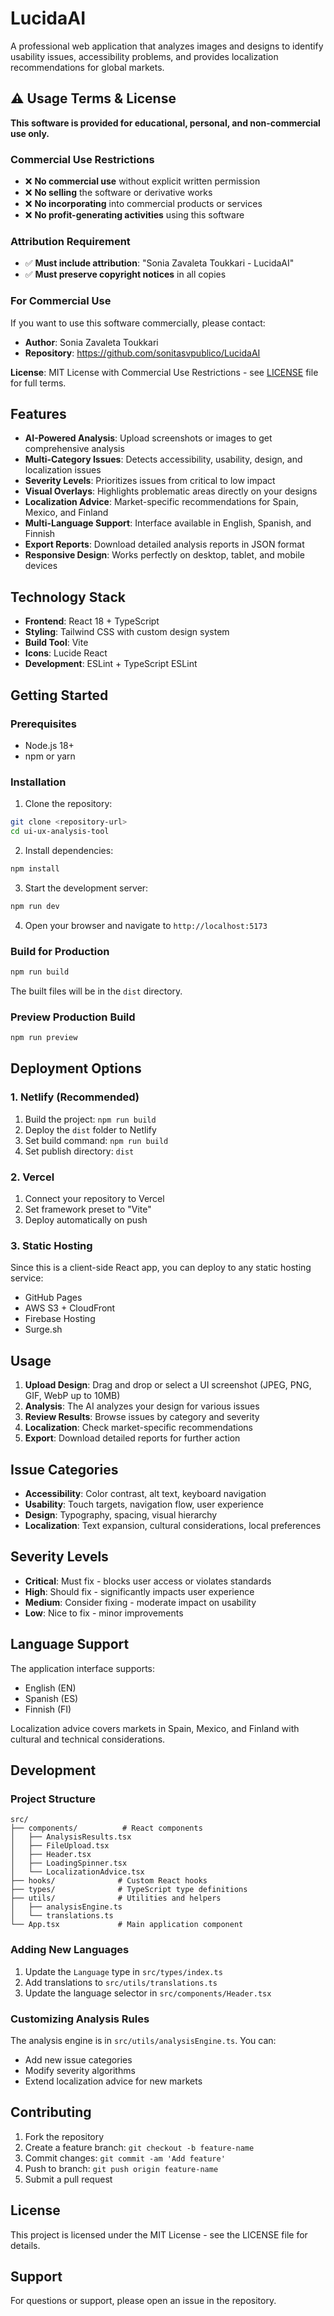 # LucidaAI

A professional web application that analyzes images and designs to identify usability issues, accessibility problems, and provides localization recommendations for global markets.

## ⚠️ Usage Terms & License

**This software is provided for educational, personal, and non-commercial use only.**

### Commercial Use Restrictions
- ❌ **No commercial use** without explicit written permission
- ❌ **No selling** the software or derivative works
- ❌ **No incorporating** into commercial products or services
- ❌ **No profit-generating activities** using this software

### Attribution Requirement
- ✅ **Must include attribution**: "Sonia Zavaleta Toukkari - LucidaAI"
- ✅ **Must preserve copyright notices** in all copies

### For Commercial Use
If you want to use this software commercially, please contact:
- **Author**: Sonia Zavaleta Toukkari
- **Repository**: https://github.com/sonitasvpublico/LucidaAI

**License**: MIT License with Commercial Use Restrictions - see [LICENSE](LICENSE) file for full terms.

## Features

- **AI-Powered Analysis**: Upload screenshots or images to get comprehensive analysis
- **Multi-Category Issues**: Detects accessibility, usability, design, and localization issues
- **Severity Levels**: Prioritizes issues from critical to low impact
- **Visual Overlays**: Highlights problematic areas directly on your designs
- **Localization Advice**: Market-specific recommendations for Spain, Mexico, and Finland
- **Multi-Language Support**: Interface available in English, Spanish, and Finnish
- **Export Reports**: Download detailed analysis reports in JSON format
- **Responsive Design**: Works perfectly on desktop, tablet, and mobile devices

## Technology Stack

- **Frontend**: React 18 + TypeScript
- **Styling**: Tailwind CSS with custom design system
- **Build Tool**: Vite
- **Icons**: Lucide React
- **Development**: ESLint + TypeScript ESLint

## Getting Started

### Prerequisites

- Node.js 18+ 
- npm or yarn

### Installation

1. Clone the repository:
```bash
git clone <repository-url>
cd ui-ux-analysis-tool
```

2. Install dependencies:
```bash
npm install
```

3. Start the development server:
```bash
npm run dev
```

4. Open your browser and navigate to `http://localhost:5173`

### Build for Production

```bash
npm run build
```

The built files will be in the `dist` directory.

### Preview Production Build

```bash
npm run preview
```

## Deployment Options

### 1. Netlify (Recommended)

1. Build the project: `npm run build`
2. Deploy the `dist` folder to Netlify
3. Set build command: `npm run build`
4. Set publish directory: `dist`

### 2. Vercel

1. Connect your repository to Vercel
2. Set framework preset to "Vite"
3. Deploy automatically on push

### 3. Static Hosting

Since this is a client-side React app, you can deploy to any static hosting service:
- GitHub Pages
- AWS S3 + CloudFront
- Firebase Hosting
- Surge.sh

## Usage

1. **Upload Design**: Drag and drop or select a UI screenshot (JPEG, PNG, GIF, WebP up to 10MB)
2. **Analysis**: The AI analyzes your design for various issues
3. **Review Results**: Browse issues by category and severity
4. **Localization**: Check market-specific recommendations
5. **Export**: Download detailed reports for further action

## Issue Categories

- **Accessibility**: Color contrast, alt text, keyboard navigation
- **Usability**: Touch targets, navigation flow, user experience
- **Design**: Typography, spacing, visual hierarchy  
- **Localization**: Text expansion, cultural considerations, local preferences

## Severity Levels

- **Critical**: Must fix - blocks user access or violates standards
- **High**: Should fix - significantly impacts user experience
- **Medium**: Consider fixing - moderate impact on usability
- **Low**: Nice to fix - minor improvements

## Language Support

The application interface supports:
- English (EN)
- Spanish (ES) 
- Finnish (FI)

Localization advice covers markets in Spain, Mexico, and Finland with cultural and technical considerations.

## Development

### Project Structure

```
src/
├── components/          # React components
│   ├── AnalysisResults.tsx
│   ├── FileUpload.tsx
│   ├── Header.tsx
│   ├── LoadingSpinner.tsx
│   └── LocalizationAdvice.tsx
├── hooks/              # Custom React hooks
├── types/              # TypeScript type definitions
├── utils/              # Utilities and helpers
│   ├── analysisEngine.ts
│   └── translations.ts
└── App.tsx             # Main application component
```

### Adding New Languages

1. Update the `Language` type in `src/types/index.ts`
2. Add translations to `src/utils/translations.ts`
3. Update the language selector in `src/components/Header.tsx`

### Customizing Analysis Rules

The analysis engine is in `src/utils/analysisEngine.ts`. You can:
- Add new issue categories
- Modify severity algorithms
- Extend localization advice for new markets

## Contributing

1. Fork the repository
2. Create a feature branch: `git checkout -b feature-name`
3. Commit changes: `git commit -am 'Add feature'`
4. Push to branch: `git push origin feature-name`
5. Submit a pull request

## License

This project is licensed under the MIT License - see the LICENSE file for details.

## Support

For questions or support, please open an issue in the repository.